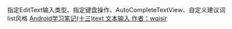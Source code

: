 
指定EditText输入类型、指定键盘操作、AutoCompleteTextView、自定义建议词list风格
[Android学习笔记(十三)text 文本输入 作者：wqjsir](http://blog.csdn.net/wqjsir/article/details/22901651)